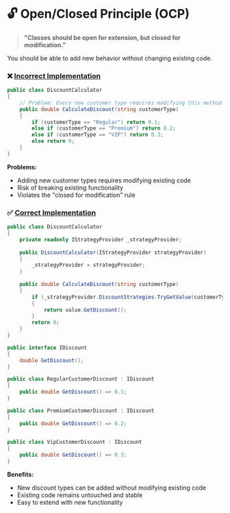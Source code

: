 # 🔓 Open/Closed Principle (OCP)

> **"Classes should be open for extension, but closed for modification."**

You should be able to add new behavior without changing existing code.

### ❌ [Incorrect Implementation](https://github.com/mf-rl/SOLID.Principles.Demo/blob/master/SolidPrinciplesDemo/1.SingleResponsibility/Incorrect.cs)
```csharp
public class DiscountCalculator
{
    // Problem: Every new customer type requires modifying this method
    public double CalculateDiscount(string customerType)
    {
        if (customerType == "Regular") return 0.1;
        else if (customerType == "Premium") return 0.2;
        else if (customerType == "VIP") return 0.3;
        else return 0;
    }
}
```

**Problems:**
- Adding new customer types requires modifying existing code
- Risk of breaking existing functionality
- Violates the "closed for modification" rule

### ✅ [Correct Implementation](https://github.com/mf-rl/SOLID.Principles.Demo/blob/master/SolidPrinciplesDemo/1.SingleResponsibility/Correct.cs)
```csharp
public class DiscountCalculator
{
    private readonly IStrategyProvider _strategyProvider;
    
    public DiscountCalculator(IStrategyProvider strategyProvider)
    {
        _strategyProvider = strategyProvider;
    }
    
    public double CalculateDiscount(string customerType)
    {
        if (_strategyProvider.DiscountStrategies.TryGetValue(customerType, out IDiscount? value))
        {
            return value.GetDiscount();
        }
        return 0;
    }
}

public interface IDiscount
{
    double GetDiscount();
}

public class RegularCustomerDiscount : IDiscount
{
    public double GetDiscount() => 0.1;
}

public class PremiumCustomerDiscount : IDiscount
{
    public double GetDiscount() => 0.2;
}

public class VipCustomerDiscount : IDiscount
{
    public double GetDiscount() => 0.3;
}
```

**Benefits:**
- New discount types can be added without modifying existing code
- Existing code remains untouched and stable
- Easy to extend with new functionality
